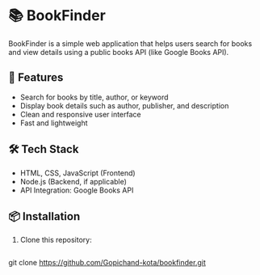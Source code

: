 # 📚 BookFinder

BookFinder is a simple web application that helps users search for books and view details using a public books API (like Google Books API).

## 🚀 Features
- Search for books by title, author, or keyword  
- Display book details such as author, publisher, and description  
- Clean and responsive user interface  
- Fast and lightweight  

## 🛠️ Tech Stack
- HTML, CSS, JavaScript (Frontend)
- Node.js (Backend, if applicable)
- API Integration: Google Books API

## 📦 Installation

1. Clone this repository:
   ```bash
  git clone https://github.com/Gopichand-kota/bookfinder.git


